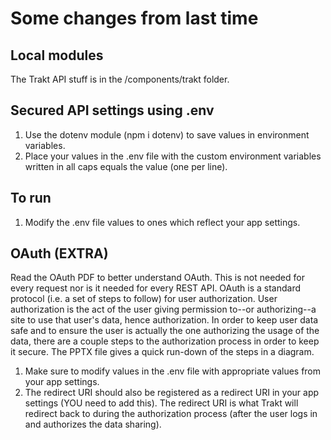 # Some changes from last time

## Local modules
The Trakt API stuff is in the /components/trakt folder.


## Secured API settings using .env
1. Use the dotenv module (npm i dotenv) to save values in environment variables.
2. Place your values in the .env file with the custom environment variables written in all caps equals the value (one per line).

## To run
1. Modify the .env file values to ones which reflect your app settings.

## OAuth (EXTRA)
Read the OAuth PDF to better understand OAuth. This is not needed for every request nor is it needed for every REST API. OAuth is a standard protocol (i.e. a set of steps to follow) for user authorization. User authorization is the act of the user giving permission to--or authorizing--a site to use that user's data, hence authorization. In order to keep user data safe and to ensure the user is actually the one authorizing the usage of the data, there are a couple steps to the authorization process in order to keep it secure. The PPTX file gives a quick run-down of the steps in a diagram.
1. Make sure to modify values in the .env file with appropriate values from your app settings.
2. The redirect URI should also be registered as a redirect URI in your app settings (YOU need to add this). The redirect URI is what Trakt will redirect back to during the authorization process (after the user logs in and authorizes the data sharing).